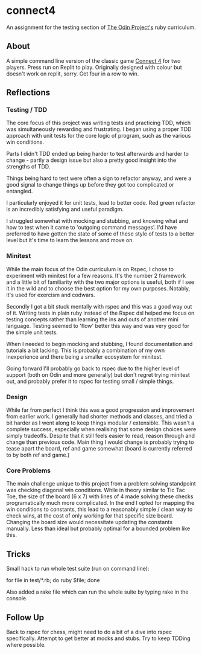 # connect4
An assignment for the testing section of [The Odin Project's](https://www.theodinproject.com/courses/ruby-programming/lessons/testing-your-ruby-code#project-tdd-connect-four) ruby curriculum.

## About

A simple command line version of the classic game [Connect 4](https://en.wikipedia.org/wiki/Connect_Four) for two players. Press run on Replit to play. Originally designed with colour but doesn't work on replit, sorry. Get four in a row to win.

## Reflections

### Testing / TDD

The core focus of this project was writing tests and practicing TDD, which was simultaneously rewarding and frustrating. I began using a proper TDD approach with unit tests for the core logic of program, such as the various win conditions.

Parts I didn't TDD ended up being harder to test afterwards and harder to change - partly a design issue but also a pretty good insight into the strengths of TDD.

Things being hard to test were often a sign to refactor anyway, and were a good signal to change things up before they got too complicated or entangled.

I particularly enjoyed it for unit tests, lead to better code. Red green refactor is an incredibly satisfying and useful paradigm.

I struggled somewhat with mocking and stubbing, and knowing what and how to test when it came to 'outgoing command messages'. I'd have preferred to have gotten the state of some of these style of tests to a better level but it's time to learn the lessons and move on.

### Minitest

While the main focus of the Odin curriculum is on Rspec, I chose to experiment with minitest for a few reasons.
It's the number 2 framework and a little bit of familiarity with the two major options is useful, both if I see it in the wild and to choose the best option for my own purposes. Notably, it's used for exercism and codwars.

Secondly I got a bit stuck mentally with rspec and this was a good way out of it. Writing tests in plain ruby instead of the Rspec dsl helped me focus on testing concepts rather than learning the ins and outs of another mini language. Testing seemed to 'flow' better this way and was very good for the simple unit tests.

When I needed to begin mocking and stubbing, I found documentation and tutorials a bit lacking. This is probably a combination of my own inexperience and there being a smaller ecosystem for minitest.

Going forward I'll probably go back to rspec due to the higher level of support (both on Odin and more generally) but don't regret trying minitest out, and probably prefer it to rspec for testing small / simple things.


### Design

While far from perfect I think this was a good progression and improvement from earlier work.
I generally had shorter methods and classes, and tried a bit harder as I went along to keep things modular / extensible. This wasn't a complete success, especially when realising that some design choices were simply tradeoffs. Despite that it still feels easier to read, reason through and change than previous code. Main thing I would change is probably trying to tease apart the board, ref and game somewhat (board is currently referred to by both ref and game.)

### Core Problems

The main challenge unique to this project from a problem solving standpoint was checking diagonal win conditions. While in theory similar to Tic Tac Toe, the size of the board (6 x 7) with lines of 4 made solving these checks programatically much more complicated. In the end I opted for mapping the win conditions to constants, this lead to a reasonably simple / clean way to check wins, at the cost of only working for that specific size board. Changing the board size would necessitate updating the constants manually. Less than ideal but probably optimal for a bounded problem like this.


## Tricks

Small hack to run whole test suite (run on command line):

for file in test/*.rb; do ruby $file; done

Also added a rake file which can run the whole suite by typing rake in the console.

## Follow Up

Back to rspec for chess, might need to do a bit of a dive into rspec specifically. Attempt to get better at mocks and stubs. Try to keep TDDing where possible.
